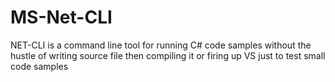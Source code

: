 # MS-Net-CLI
NET-CLI is a command line tool for running C# code samples without the hustle of writing source file then compiling it or firing up VS just to test small code samples
